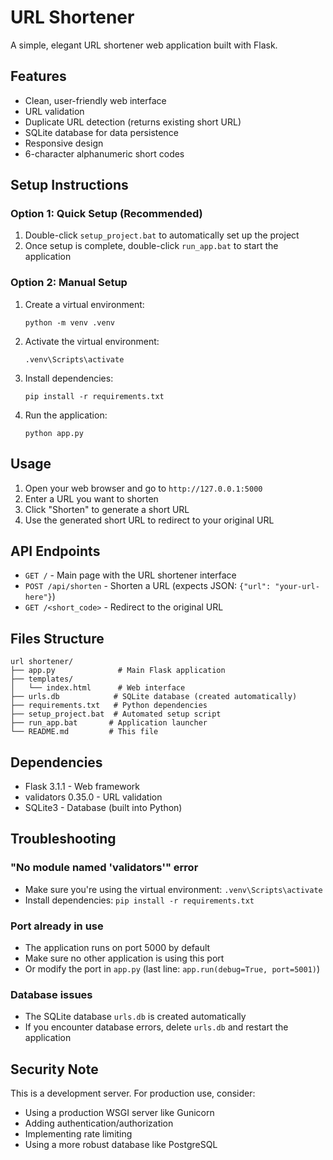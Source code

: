 # URL Shortener

A simple, elegant URL shortener web application built with Flask.

## Features

- Clean, user-friendly web interface
- URL validation
- Duplicate URL detection (returns existing short URL)
- SQLite database for data persistence
- Responsive design
- 6-character alphanumeric short codes

## Setup Instructions

### Option 1: Quick Setup (Recommended)
1. Double-click `setup_project.bat` to automatically set up the project
2. Once setup is complete, double-click `run_app.bat` to start the application

### Option 2: Manual Setup
1. Create a virtual environment:
   ```
   python -m venv .venv
   ```

2. Activate the virtual environment:
   ```
   .venv\Scripts\activate
   ```

3. Install dependencies:
   ```
   pip install -r requirements.txt
   ```

4. Run the application:
   ```
   python app.py
   ```

## Usage

1. Open your web browser and go to `http://127.0.0.1:5000`
2. Enter a URL you want to shorten
3. Click "Shorten" to generate a short URL
4. Use the generated short URL to redirect to your original URL

## API Endpoints

- `GET /` - Main page with the URL shortener interface
- `POST /api/shorten` - Shorten a URL (expects JSON: `{"url": "your-url-here"}`)
- `GET /<short_code>` - Redirect to the original URL

## Files Structure

```
url shortener/
├── app.py              # Main Flask application
├── templates/
│   └── index.html      # Web interface
├── urls.db            # SQLite database (created automatically)
├── requirements.txt   # Python dependencies
├── setup_project.bat  # Automated setup script
├── run_app.bat       # Application launcher
└── README.md         # This file
```

## Dependencies

- Flask 3.1.1 - Web framework
- validators 0.35.0 - URL validation
- SQLite3 - Database (built into Python)

## Troubleshooting

### "No module named 'validators'" error
- Make sure you're using the virtual environment: `.venv\Scripts\activate`
- Install dependencies: `pip install -r requirements.txt`

### Port already in use
- The application runs on port 5000 by default
- Make sure no other application is using this port
- Or modify the port in `app.py` (last line: `app.run(debug=True, port=5001)`)

### Database issues
- The SQLite database `urls.db` is created automatically
- If you encounter database errors, delete `urls.db` and restart the application

## Security Note

This is a development server. For production use, consider:
- Using a production WSGI server like Gunicorn
- Adding authentication/authorization
- Implementing rate limiting
- Using a more robust database like PostgreSQL

